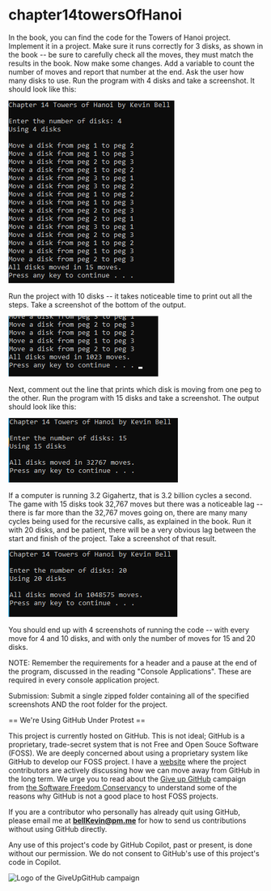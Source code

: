 # chapter14towersOfHanoi

In the book, you can find the code for the Towers of Hanoi project. Implement it in a project. Make sure it runs correctly for 3 disks, as shown in the book -- be sure to carefully check all the moves, they must match the results in the book. Now make some changes. Add a variable to count the number of moves and report that number at the end. Ask the user how many disks to use. Run the program with 4 disks and take a screenshot. It should look like this:

![Ch 14 Towers Hanoi 4 disks](https://github.com/bell-kevin/chapter14towersOfHanoi/blob/main/towersOfHanoi/hanoi.PNG)

Run the project with 10 disks -- it takes noticeable time to print out all the steps. Take a screenshot of the bottom of the output.

![p](https://github.com/bell-kevin/chapter14towersOfHanoi/blob/main/towersOfHanoi/hanoi10.PNG)

Next, comment out the line that prints which disk is moving from one peg to the other. Run the program with 15 disks and take a screenshot. The output should look like this:

![Ch 14 Towers Hanoi 15 disks](https://github.com/bell-kevin/chapter14towersOfHanoi/blob/main/towersOfHanoi/hanoi15.PNG)

If a computer is running 3.2 Gigahertz, that is 3.2 billion cycles a second. The game with 15 disks took 32,767 moves but there was a noticeable lag -- there is far more than the 32,767 moves going on, there are many many cycles being used for the recursive calls, as explained in the book. Run it with 20 disks, and be patient, there will be a very obvious lag between the start and finish of the project. Take a screenshot of that result.

![o](https://github.com/bell-kevin/chapter14towersOfHanoi/blob/main/towersOfHanoi/hanoi20.PNG)

You should end up with 4 screenshots of running the code -- with every move for 4 and 10 disks, and with only the number of moves for 15 and 20 disks.

 

NOTE: Remember the requirements for a header and a pause at the end of the program, discussed in the reading "Console Applications". These are required in every console application project.

Submission: Submit a single zipped folder containing all of the specified screenshots AND the root folder for the project.

== We're Using GitHub Under Protest ==

This project is currently hosted on GitHub.  This is not ideal; GitHub is a
proprietary, trade-secret system that is not Free and Open Souce Software
(FOSS).  We are deeply concerned about using a proprietary system like GitHub
to develop our FOSS project. I have a [website](https://bellKevin.me) where the
project contributors are actively discussing how we can move away from GitHub
in the long term.  We urge you to read about the [Give up GitHub](https://GiveUpGitHub.org) campaign 
from [the Software Freedom Conservancy](https://sfconservancy.org) to understand some of the reasons why GitHub is not 
a good place to host FOSS projects.

If you are a contributor who personally has already quit using GitHub, please
email me at **bellKevin@pm.me** for how to send us contributions without
using GitHub directly.

Any use of this project's code by GitHub Copilot, past or present, is done
without our permission.  We do not consent to GitHub's use of this project's
code in Copilot.

![Logo of the GiveUpGitHub campaign](https://sfconservancy.org/img/GiveUpGitHub.png)
